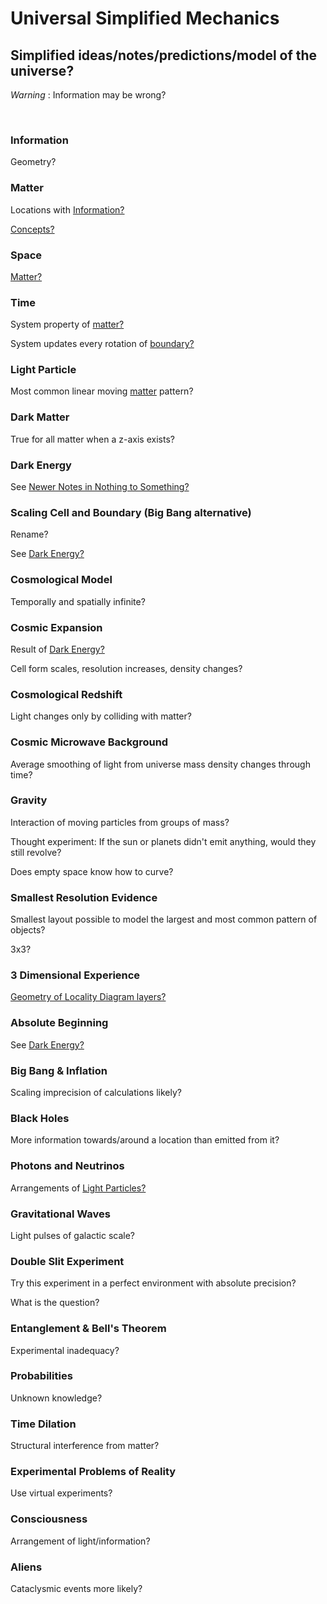 # Universal Simplified Mechanics

## Simplified ideas/notes/predictions/model of the universe?

*Warning* : Information may be wrong?

<br/>

### Information

Geometry?

### Matter

Locations with [Information?](#information)

[Concepts?](https://github.com/tboie/universal_phreak_generator?tab=readme-ov-file#system-mechanics-visualization)

### Space

[Matter?](#matter)

### Time

System property of [matter?](Matter?)

System updates every rotation of [boundary?](#dark-energy)

### Light Particle

Most common linear moving [matter](#matter) pattern?

### Dark Matter

True for all matter when a z-axis exists?

### Dark Energy

See [Newer Notes in Nothing to Something?](https://github.com/tboie/universal_phreak_generator?tab=readme-ov-file#newer-notes)

### Scaling Cell and Boundary (Big Bang alternative)

Rename?

See [Dark Energy?](#dark-energy)

### Cosmological Model

Temporally and spatially infinite?

### Cosmic Expansion

Result of [Dark Energy?](#dark-energy)

Cell form scales, resolution increases, density changes?

### Cosmological Redshift

Light changes only by colliding with matter?

### Cosmic Microwave Background

Average smoothing of light from universe mass density changes through time?

### Gravity

Interaction of moving particles from groups of mass?

Thought experiment: If the sun or planets didn't emit anything, would they still revolve?

Does empty space know how to curve?

### Smallest Resolution Evidence

Smallest layout possible to model the largest and most common pattern of objects?

3x3?

### 3 Dimensional Experience

[Geometry of Locality Diagram layers?](https://github.com/tboie/universal_phreak_generator?tab=readme-ov-file#system-mechanics-visualization)

### Absolute Beginning

See [Dark Energy?](#dark-energy)

### Big Bang & Inflation

Scaling imprecision of calculations likely?

### Black Holes

More information towards/around a location than emitted from it?

### Photons and Neutrinos

Arrangements of [Light Particles?](#light-particle)

### Gravitational Waves

Light pulses of galactic scale?

### Double Slit Experiment

Try this experiment in a perfect environment with absolute precision?

What is the question?

### Entanglement & Bell's Theorem

Experimental inadequacy?

### Probabilities

Unknown knowledge?

### Time Dilation

Structural interference from matter?

### Experimental Problems of Reality

Use virtual experiments?

### Consciousness

Arrangement of light/information?

### Aliens

Cataclysmic events more likely?
